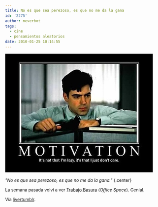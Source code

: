 ```yaml
---
title: No es que sea perezoso, es que no me da la gana
id: '2275'
author: neverbot
tags:
  - cine
  - pensamientos aleatorios
date: 2010-01-25 10:14:55
---
```


![201001251013.jpg](./no-es-que-sea-perezoso-es-que-no-me-da-la-gana/201001251013.jpg)

_"No es que sea perezoso, es que no me da la gana."_ {.center}

La semana pasada volví a ver [Trabajo Basura](http://www.imdb.com/title/tt0151804/) (_Office Space_). Genial.

Vía [livertumblr](http://livercake.tumblr.com/post/83291619/este-loco-si-que-sabe-karinakill-via).